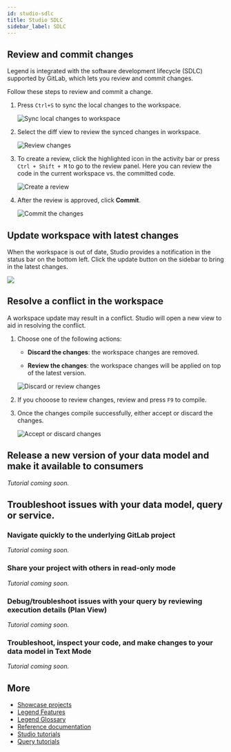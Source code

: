 ```yaml
---
id: studio-sdlc
title: Studio SDLC
sidebar_label: SDLC
---
```


## Review and commit changes

Legend is integrated with the software development lifecycle (SDLC) supported by GitLab, which lets you review and commit changes.

Follow these steps to review and commit a change.

1. Press `Ctrl+S` to sync the local changes to the workspace.

   ![Sync local changes to workspace](../assets/sync-local-changes.JPG)

2. Select the diff view to review the synced changes in workspace.

   ![Review changes](../assets/review-changes.JPG)

3. To create a review, click the highlighted icon in the activity bar or press `Ctrl + Shift + M` to go to the review panel. Here you can review the code in the current workspace vs. the committed code.

   ![Create a review](../assets/create-review.JPG)

4. After the review is approved, click **Commit**.

   ![Commit the changes](../assets/commit-changes.JPG)

## Update workspace with latest changes

When the workspace is out of date, Studio provides a notification in the status bar on the bottom left. Click the update button on the sidebar to bring in the latest changes.

![](../assets/sdlc_step5.JPG)

## Resolve a conflict in the workspace

A workspace update may result in a conflict. Studio will open a new view to aid in resolving the conflict.

1. Choose one of the following actions:

   - **Discard the changes**: the workspace changes are removed.

   - **Review the changes**: the workspace changes will be applied on top of the latest version.

   ![Discard or review changes](../assets/discard-or-remove-changes.JPG)

2. If you chooose to review changes, review and press `F9` to compile.

3. Once the changes compile successfully, either accept or discard the changes.

   ![Accept or discard changes](../assets/accept-or-discard-changes.JPG)

## Release a new version of your data model and make it available to consumers

_Tutorial coming soon._

## Troubleshoot issues with your data model, query or service.

### Navigate quickly to the underlying GitLab project

_Tutorial coming soon._

### Share your project with others in read-only mode

_Tutorial coming soon._

### Debug/troubleshoot issues with your query by reviewing execution details (Plan View)

_Tutorial coming soon._

### Troubleshoot, inspect your code, and make changes to your data model in Text Mode

_Tutorial coming soon._

## More
- [Showcase projects](../showcases/showcase-projects.md)
- [Legend Features](../overview/legend-features.md)
- [Legend Glossary](../overview/legend-glossary.md)
- [Reference documentation](../reference/legend-language.md)
- [Studio tutorials](../tutorials/studio-workspace.md)
- [Query tutorials](../tutorials/query-builder.md)
